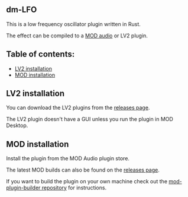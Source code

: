 ## dm-LFO

This is a low frequency oscillator plugin written in Rust.

The effect can be compiled to a [MOD audio](https://mod.audio/) or LV2 plugin.

## Table of contents:

- [LV2 installation](#LV2-installation)
- [MOD installation](#MOD-installation)

## LV2 installation

You can download the LV2 plugins from the [releases page](https://github.com/davemollen/dm-LFO/releases).

The LV2 plugin doesn't have a GUI unless you run the plugin in MOD Desktop.

## MOD installation

Install the plugin from the MOD Audio plugin store.

The latest MOD builds can also be found on the [releases page](https://github.com/davemollen/dm-LFO/releases).

If you want to build the plugin on your own machine check out the [mod-plugin-builder repository](https://github.com/moddevices/mod-plugin-builder) for instructions.
